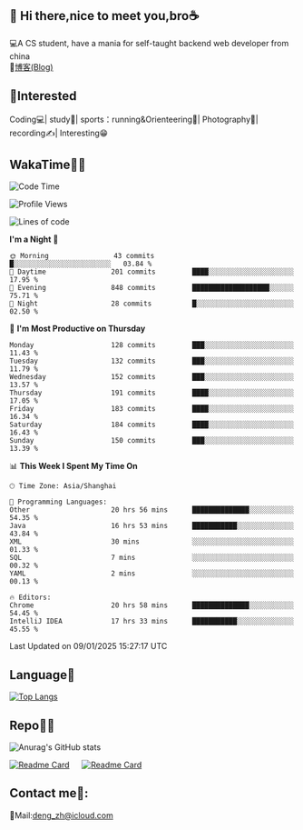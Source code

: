 👋 Hi there,nice to meet you,bro☕
---
💻A CS student, have a mania for self-taught backend web developer from china   
📌[博客(Blog)](https://github.com/HealUP/MyBlog)

 <!-- waka-box start -->
 <!-- waka-box end -->
 
🧲**Interested**
--
Coding💻| study📖| sports：running&Orienteering🏃‍| Photography📸| recording✍️| Interesting😁

WakaTime👨‍💻
---
<!--START_SECTION:waka-->
![Code Time](http://img.shields.io/badge/Code%20Time-2%2C391%20hrs%2018%20mins-blue)

![Profile Views](http://img.shields.io/badge/Profile%20Views-0-blue)

![Lines of code](https://img.shields.io/badge/From%20Hello%20World%20I%27ve%20Written-205.1%20thousand%20lines%20of%20code-blue)

**I'm a Night 🦉** 

```text
🌞 Morning                43 commits          █░░░░░░░░░░░░░░░░░░░░░░░░   03.84 % 
🌆 Daytime                201 commits         ████░░░░░░░░░░░░░░░░░░░░░   17.95 % 
🌃 Evening                848 commits         ███████████████████░░░░░░   75.71 % 
🌙 Night                  28 commits          █░░░░░░░░░░░░░░░░░░░░░░░░   02.50 % 
```
📅 **I'm Most Productive on Thursday** 

```text
Monday                   128 commits         ███░░░░░░░░░░░░░░░░░░░░░░   11.43 % 
Tuesday                  132 commits         ███░░░░░░░░░░░░░░░░░░░░░░   11.79 % 
Wednesday                152 commits         ███░░░░░░░░░░░░░░░░░░░░░░   13.57 % 
Thursday                 191 commits         ████░░░░░░░░░░░░░░░░░░░░░   17.05 % 
Friday                   183 commits         ████░░░░░░░░░░░░░░░░░░░░░   16.34 % 
Saturday                 184 commits         ████░░░░░░░░░░░░░░░░░░░░░   16.43 % 
Sunday                   150 commits         ███░░░░░░░░░░░░░░░░░░░░░░   13.39 % 
```


📊 **This Week I Spent My Time On** 

```text
🕑︎ Time Zone: Asia/Shanghai

💬 Programming Languages: 
Other                    20 hrs 56 mins      ██████████████░░░░░░░░░░░   54.35 % 
Java                     16 hrs 53 mins      ███████████░░░░░░░░░░░░░░   43.84 % 
XML                      30 mins             ░░░░░░░░░░░░░░░░░░░░░░░░░   01.33 % 
SQL                      7 mins              ░░░░░░░░░░░░░░░░░░░░░░░░░   00.32 % 
YAML                     2 mins              ░░░░░░░░░░░░░░░░░░░░░░░░░   00.13 % 

🔥 Editors: 
Chrome                   20 hrs 58 mins      ██████████████░░░░░░░░░░░   54.45 % 
IntelliJ IDEA            17 hrs 33 mins      ███████████░░░░░░░░░░░░░░   45.55 % 
```


 Last Updated on 09/01/2025 15:27:17 UTC
<!--END_SECTION:waka-->

Language🚀
---
[![Top Langs](https://github-readme-stats.vercel.app/api/top-langs/?username=HealUP&layout=compact&hide_border=true)](https://github.com/HealUP)

Repo🧑‍💻
---
![Anurag's GitHub stats](https://github-readme-stats.vercel.app/api?username=HealUP&count_private=true&show_icons=true&theme=gruvbox&hide_border=true) 

[![Readme Card](https://github-readme-stats.vercel.app/api/pin/?username=HealUP&repo=InternetEy&theme=transparent)](https://github.com/HealUP/InternetEy) &emsp;
[![Readme Card](https://github-readme-stats.vercel.app/api/pin/?username=HealUP&repo=CampusExperience&theme=transparent)](https://github.com/HealUP/CampusExperience)


Contact me📱:
---
📮Mail:deng_zh@icloud.com  
